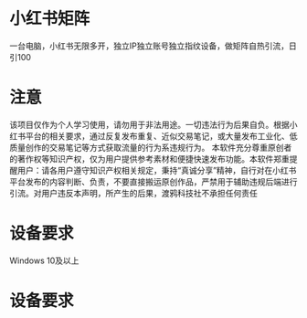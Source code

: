 # 小红书矩阵
一台电脑，小红书无限多开，独立IP独立账号独立指纹设备，做矩阵自热引流，日引100
# 注意
该项目仅作为个人学习使用，请勿用于非法用途。一切违法行为后果自负。根据小红书平台的相关要求，通过反复发布重复、近似交易笔记，或大量发布工业化、低质量创作的交易笔记等方式获取流量的行为系违规行为。
本软件充分尊重原创者的著作权等知识产权，仅为用户提供参考素材和便捷快速发布功能。本软件郑重提醒用户：请各用户遵守知识产权相关规定，秉持“真诚分享”精神，自行对在小红书平台发布的内容判断、负责，不要直接搬运原创作品，严禁用于辅助违规后端进行引流。对用户违反本声明，所产生的后果，渡鸦科技社不承担任何责任
# 设备要求
Windows 10及以上
# 设备要求



